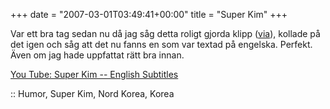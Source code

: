 +++
date = "2007-03-01T03:49:41+00:00"
title = "Super Kim"
+++

Var ett bra tag sedan nu då jag såg detta roligt gjorda klipp ([via][1]), kollade på det igen och såg att det nu fanns en som var textad på engelska. Perfekt. Även om jag hade uppfattat rätt bra innan.

  
[You Tube: Super Kim -- English Subtitles][2]

:: Humor, Super Kim, Nord Korea, Korea

<small></small>

 [1]: http://erikhultgren.blogspot.com/2007/01/skn-satir.html
 [2]: http://www.youtube.com/watch?v=fiJRcLtsuq4
